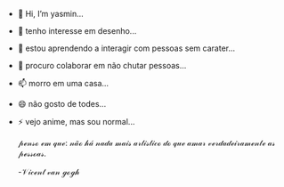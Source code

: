 - 👋 Hi, I’m yasmin...
- 👀 tenho interesse em desenho... 
- 🌱 estou aprendendo a interagir com pessoas sem carater...
- 💞️ procuro colaborar em não chutar pessoas...
- 📫 morro em uma casa...
- 😄 não gosto de todes...
- ⚡ vejo anime, mas sou normal...

   𝓅ℯ𝓃𝓈ℴ ℯ𝓂 𝓆𝓊ℯ: 𝓃𝒶̃ℴ 𝒽𝒶́ 𝓃𝒶𝒹𝒶 𝓂𝒶𝒾𝓈 𝒶𝓇𝓉𝒾𝓈𝓉𝒾𝒸ℴ
  𝒹ℴ 𝓆𝓊ℯ 𝒶𝓂𝒶𝓇 𝓋ℯ𝓇𝒹𝒶𝒹ℯ𝒾𝓇𝒶𝓂ℯ𝓃𝓉ℯ 𝒶𝓈 𝓅ℯ𝓈𝓈ℴ𝒶𝓈.

  -𝒱𝒾𝒸ℯ𝓃𝓉 𝓋𝒶𝓃 ℊℴℊ𝒽
